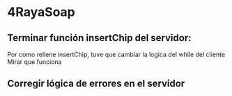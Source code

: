 # 4RayaSoap

## Terminar función insertChip del servidor:
Por como rellene insertChip, tuve que cambiar la logica del while del cliente
Mirar que funciona
## Corregir lógica de errores en el servidor
